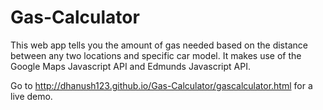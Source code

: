 # Gas-Calculator

This web app tells you the amount of gas needed based on the distance between any two locations and specific car model. It makes use of the Google Maps Javascript API and Edmunds Javascript API.

Go to http://dhanush123.github.io/Gas-Calculator/gascalculator.html for a live demo.
